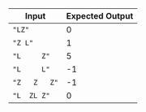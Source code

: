 | Input         | Expected Output |
| ------------- | --------------- |
| `"LZ"`        | 0               |
| `"Z L"`       | 1               |
| `"L     Z"`   | 5               |
| `"L     L"`   | -1              |
| `"Z   Z   Z"` | -1              |
| `"L  ZL Z"`   | 0               |
